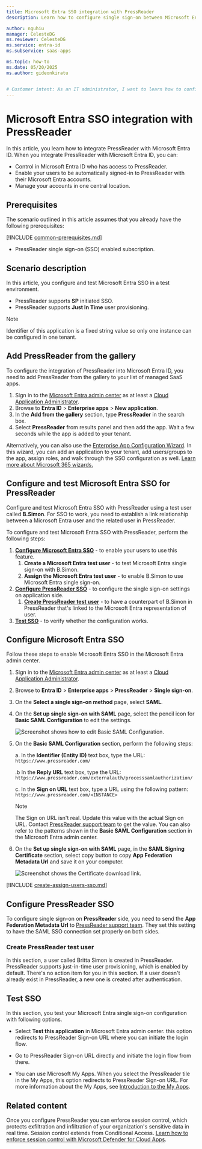 ```yaml
---
title: Microsoft Entra SSO integration with PressReader
description: Learn how to configure single sign-on between Microsoft Entra ID and PressReader.

author: nguhiu
manager: CelesteDG
ms.reviewer: CelesteDG
ms.service: entra-id
ms.subservice: saas-apps

ms.topic: how-to
ms.date: 05/20/2025
ms.author: gideonkiratu


# Customer intent: As an IT administrator, I want to learn how to configure single sign-on between Microsoft Entra ID and PressReader so that I can control who has access to PressReader, enable automatic sign-in with Microsoft Entra accounts, and manage my accounts in one central location.
---
```


# Microsoft Entra SSO integration with PressReader

In this article,  you learn how to integrate PressReader with Microsoft Entra ID. When you integrate PressReader with Microsoft Entra ID, you can:

* Control in Microsoft Entra ID who has access to PressReader.
* Enable your users to be automatically signed-in to PressReader with their Microsoft Entra accounts.
* Manage your accounts in one central location.

## Prerequisites
The scenario outlined in this article assumes that you already have the following prerequisites:

[!INCLUDE [common-prerequisites.md](~/identity/saas-apps/includes/common-prerequisites.md)]
* PressReader single sign-on (SSO) enabled subscription.

## Scenario description

In this article,  you configure and test Microsoft Entra SSO in a test environment.

* PressReader supports **SP** initiated SSO.
* PressReader supports **Just In Time** user provisioning.

> [!NOTE]
> Identifier of this application is a fixed string value so only one instance can be configured in one tenant.

## Add PressReader from the gallery

To configure the integration of PressReader into Microsoft Entra ID, you need to add PressReader from the gallery to your list of managed SaaS apps.

1. Sign in to the [Microsoft Entra admin center](https://entra.microsoft.com) as at least a [Cloud Application Administrator](~/identity/role-based-access-control/permissions-reference.md#cloud-application-administrator).
1. Browse to **Entra ID** > **Enterprise apps** > **New application**.
1. In the **Add from the gallery** section, type **PressReader** in the search box.
1. Select **PressReader** from results panel and then add the app. Wait a few seconds while the app is added to your tenant.

Alternatively, you can also use the [Enterprise App Configuration Wizard](https://portal.office.com/AdminPortal/home?Q=Docs#/azureadappintegration). In this wizard, you can add an application to your tenant, add users/groups to the app, assign roles, and walk through the SSO configuration as well. [Learn more about Microsoft 365 wizards.](/microsoft-365/admin/misc/azure-ad-setup-guides)

## Configure and test Microsoft Entra SSO for PressReader

Configure and test Microsoft Entra SSO with PressReader using a test user called **B.Simon**. For SSO to work, you need to establish a link relationship between a Microsoft Entra user and the related user in PressReader.

To configure and test Microsoft Entra SSO with PressReader, perform the following steps:

1. **[Configure Microsoft Entra SSO](#configure-microsoft-entra-sso)** - to enable your users to use this feature.
    1. **Create a Microsoft Entra test user** - to test Microsoft Entra single sign-on with B.Simon.
    1. **Assign the Microsoft Entra test user** - to enable B.Simon to use Microsoft Entra single sign-on.
1. **[Configure PressReader SSO](#configure-pressreader-sso)** - to configure the single sign-on settings on application side.
    1. **[Create PressReader test user](#create-pressreader-test-user)** - to have a counterpart of B.Simon in PressReader that's linked to the Microsoft Entra representation of user.
1. **[Test SSO](#test-sso)** - to verify whether the configuration works.

## Configure Microsoft Entra SSO

Follow these steps to enable Microsoft Entra SSO in the Microsoft Entra admin center.

1. Sign in to the [Microsoft Entra admin center](https://entra.microsoft.com) as at least a [Cloud Application Administrator](~/identity/role-based-access-control/permissions-reference.md#cloud-application-administrator).
1. Browse to **Entra ID** > **Enterprise apps** > **PressReader** > **Single sign-on**.
1. On the **Select a single sign-on method** page, select **SAML**.
1. On the **Set up single sign-on with SAML** page, select the pencil icon for **Basic SAML Configuration** to edit the settings.

   ![Screenshot shows how to edit Basic SAML Configuration.](common/edit-urls.png "Basic Configuration")

1. On the **Basic SAML Configuration** section, perform the following steps:

    a. In the **Identifier (Entity ID)** text box, type the URL:
    `https://www.pressreader.com/`

    .b In the **Reply URL** text box, type the URL:
    `https://www.pressreader.com/externalauth/processsamlauthorization/`

    c. In the **Sign on URL** text box, type a URL using the following pattern:
    `https://www.pressreader.com/<INSTANCE>`

	> [!NOTE]
	> The Sign on URL isn't real. Update this value with the actual Sign on URL. Contact [PressReader support team](mailto:libraries@pressreader.com) to get the value. You can also refer to the patterns shown in the **Basic SAML Configuration** section in the Microsoft Entra admin center.

1. On the **Set up single sign-on with SAML** page, in the **SAML Signing Certificate** section, select copy button to copy **App Federation Metadata Url** and save it on your computer.

	![Screenshot shows the Certificate download link.](common/copy-metadataurl.png "Certificate")

<a name='create-a-microsoft-entra-id-test-user'></a>

[!INCLUDE [create-assign-users-sso.md](~/identity/saas-apps/includes/create-assign-users-sso.md)]

## Configure PressReader SSO

To configure single sign-on on **PressReader** side, you need to send the **App Federation Metadata Url** to [PressReader support team](mailto:libraries@pressreader.com). They set this setting to have the SAML SSO connection set properly on both sides.

### Create PressReader test user

In this section, a user called Britta Simon is created in PressReader. PressReader supports just-in-time user provisioning, which is enabled by default. There's no action item for you in this section. If a user doesn't already exist in PressReader, a new one is created after authentication.

## Test SSO 

In this section, you test your Microsoft Entra single sign-on configuration with following options.
 
* Select **Test this application** in Microsoft Entra admin center. this option redirects to PressReader Sign-on URL where you can initiate the login flow.
 
* Go to PressReader Sign-on URL directly and initiate the login flow from there.
 
* You can use Microsoft My Apps. When you select the PressReader tile in the My Apps, this option redirects to PressReader Sign-on URL. For more information about the My Apps, see [Introduction to the My Apps](https://support.microsoft.com/account-billing/sign-in-and-start-apps-from-the-my-apps-portal-2f3b1bae-0e5a-4a86-a33e-876fbd2a4510).

## Related content

Once you configure PressReader you can enforce session control, which protects exfiltration and infiltration of your organization's sensitive data in real time. Session control extends from Conditional Access. [Learn how to enforce session control with Microsoft Defender for Cloud Apps](/cloud-app-security/proxy-deployment-any-app).
